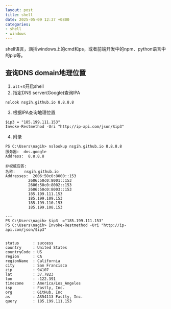 ```yaml
---
layout: post
title: shell
date: 2025-05-09 12:37 +0800
categories:
- shell
- windows
---
```

shell语言，涵括windows上的cmd和ps，或者前端开发中的npm、python语言中的pip等。

## 查询DNS domain地理位置
1. `alt`+`X`开启shell
2. 指定DNS server(Google)查询IPA
```shell
nslook nsgih.github.io 8.8.8.8
```
3. 根据IPA查询地理位置
```shell
$ip3 = "185.199.111.153"
Invoke-Restmethod -Uri "http://ip-api.com/json/$ip3"
```
4. 附录
```
PS C:\Users\nagih> nslookup nsgih.github.io 8.8.8.8
服务器:  dns.google
Address:  8.8.8.8

非权威应答:
名称:    nsgih.github.io
Addresses:  2606:50c0:8000::153
          2606:50c0:8001::153
          2606:50c0:8002::153
          2606:50c0:8003::153
          185.199.111.153
          185.199.109.153
          185.199.110.153
          185.199.108.153

---
PS C:\Users\nagih> $ip3  ="185.199.111.153"
PS C:\Users\nagih> Invoke-Restmethod -Uri "http://ip-api.com/json/$ip3"


status      : success
country     : United States
countryCode : US
region      : CA
regionName  : California
city        : San Francisco
zip         : 94107
lat         : 37.7823
lon         : -122.391
timezone    : America/Los_Angeles
isp         : Fastly, Inc.
org         : GitHub, Inc
as          : AS54113 Fastly, Inc.
query       : 185.199.111.153
```